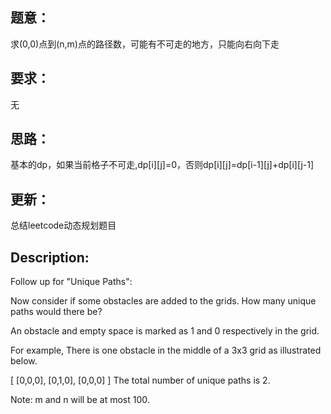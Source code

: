 ## 题意：
求(0,0)点到(n,m)点的路径数，可能有不可走的地方，只能向右向下走

## 要求：
无

## 思路：
基本的dp，如果当前格子不可走,dp[i][j]=0，否则dp[i][j]=dp[i-1][j]+dp[i][j-1]

## 更新：
总结leetcode动态规划题目

## Description:
Follow up for "Unique Paths":

Now consider if some obstacles are added to the grids. How many unique paths would there be?

An obstacle and empty space is marked as 1 and 0 respectively in the grid.

For example,
There is one obstacle in the middle of a 3x3 grid as illustrated below.

[
  [0,0,0],
  [0,1,0],
  [0,0,0]
]
The total number of unique paths is 2.

Note: m and n will be at most 100.
